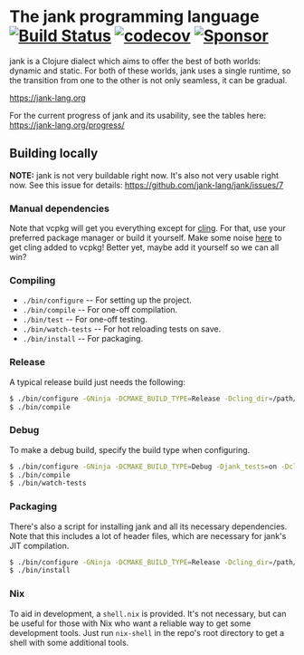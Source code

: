# The jank programming language [![Build Status](https://app.travis-ci.com/jank-lang/jank.svg?branch=main)](https://travis-ci.com/github/jank-lang/jank) [![codecov](https://codecov.io/gh/jank-lang/jank/branch/main/graph/badge.svg)](https://codecov.io/gh/jank-lang/jank) [![Sponsor](https://img.shields.io/static/v1?label=Sponsor&message=%E2%9D%A4&logo=GitHub&link=https://github.com/sponsors/jeaye&color=red)](https://github.com/sponsors/jeaye)

jank is a Clojure dialect which aims to offer the best of both worlds: dynamic
and static. For both of these worlds, jank uses a single runtime, so the
transition from one to the other is not only seamless, it can be gradual.

https://jank-lang.org

For the current progress of jank and its usability, see the tables here: https://jank-lang.org/progress/

## Building locally
**NOTE:** jank is not very buildable right now. It's also not very usable right
now. See this issue for details: https://github.com/jank-lang/jank/issues/7

### Manual dependencies
Note that vcpkg will get you everything except for
[cling](https://github.com/root-project/cling). For that, use your preferred
package manager or build it yourself. Make some noise
[here](https://github.com/microsoft/vcpkg/issues/24753) to get cling added to
vcpkg! Better yet, maybe add it yourself so we can all win?

### Compiling
* `./bin/configure` -- For setting up the project.
* `./bin/compile` -- For one-off compilation.
* `./bin/test` -- For one-off testing.
* `./bin/watch-tests` -- For hot reloading tests on save.
* `./bin/install` -- For packaging.

### Release
A typical release build just needs the following:

```bash
$ ./bin/configure -GNinja -DCMAKE_BUILD_TYPE=Release -Dcling_dir=/path/to/your/cling-build/builddir
$ ./bin/compile
```

### Debug
To make a debug build, specify the build type when configuring.

```bash
$ ./bin/configure -GNinja -DCMAKE_BUILD_TYPE=Debug -Djank_tests=on -Dcling_dir=/path/to/your/cling-build/builddir
$ ./bin/compile
$ ./bin/watch-tests
```

### Packaging
There's also a script for installing jank and all its necessary dependencies.
Note that this includes a lot of header files, which are necessary for jank's
JIT compilation.

```bash
$ ./bin/configure -GNinja -DCMAKE_BUILD_TYPE=Release -Dcling_dir=/path/to/your/cling-build/builddir
$ ./bin/install
```

### Nix
To aid in development, a `shell.nix` is provided. It's not necessary, but can be
useful for those with Nix who want a reliable way to get some development tools.
Just run `nix-shell` in the repo's root directory to get a shell with some
additional tools.
